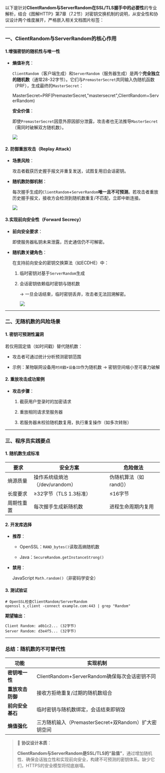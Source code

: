 以下是针对 ​**ClientRandom与ServerRandom在SSL/TLS握手中的必要性**​ 的专业解析，结合《图解HTTP》第7章（7.2节）对密钥交换机制的说明，从安全性和协议设计两个维度展开，严格嵌入相关文档图片标签：

---

### 一、**ClientRandom与ServerRandom的核心作用**​

#### 1. ​**增强密钥的随机性与唯一性**​

- ​**熵值补充**​：
    
    `ClientRandom`（客户端生成）和`ServerRandom`（服务器生成）是两个**完全独立的随机数**​（通常28-32字节）。它们与`PremasterSecret`共同输入伪随机函数（PRF），生成最终的`MasterSecret`：
    
    MasterSecret=PRF(PremasterSecret,"mastersecret",ClientRandom+ServerRandom)
    
    ​**安全价值**​：
    
    即使`PremasterSecret`因意外原因部分泄露，攻击者也无法推导`MasterSecret`（需同时破解双方随机数）。
    
    ![](https://hunyuan-plugin-private-1258344706.cos.ap-nanjing.myqcloud.com/pdf_youtu/img/hy-20250914141649_e0d1c67c63455c2562f71481d7fc7a06-22-3.png?q-sign-algorithm=sha1&q-ak=AKID372nLgqocp7HZjfQzNcyGOMTN3Xp6FEA&q-sign-time=1757900337%3B2073260337&q-key-time=1757900337%3B2073260337&q-header-list=host&q-url-param-list=&q-signature=d462c123317c7b132e1e9b881eaabdce137013fa)
    

#### 2. ​**防御重放攻击（Replay Attack）​**​

- ​**场景风险**​：
    
    攻击者截获历史握手报文并重复发送，试图复用旧会话密钥。
    
- ​**随机数防御机制**​：
    
    每次握手生成的`ClientRandom`+`ServerRandom`**唯一且不可预测**。若攻击者重放历史握手报文，接收方会检测到随机数重复/不匹配，立即中断连接。
    
    ![](https://hunyuan-plugin-private-1258344706.cos.ap-nanjing.myqcloud.com/pdf_youtu/img/hy-20250914141649_e0d1c67c63455c2562f71481d7fc7a06-53-0.png?q-sign-algorithm=sha1&q-ak=AKID372nLgqocp7HZjfQzNcyGOMTN3Xp6FEA&q-sign-time=1757900344%3B2073260344&q-key-time=1757900344%3B2073260344&q-header-list=host&q-url-param-list=&q-signature=d12a8c814c23377904ceb053798890fb2f361386)
    

#### 3. ​**实现前向安全性（Forward Secrecy）​**​

- ​**前向安全要求**​：
    
    即使服务器私钥未来泄露，历史通信仍不可解密。
    
- ​**随机数关键角色**​：
    
    在支持前向安全的密钥交换算法（如ECDHE）中：
    
    1. 临时密钥对基于`ServerRandom`生成
        
    2. 会话密钥依赖临时密钥与随机数
        
        → 一旦会话结束，临时密钥丢弃，攻击者无法回溯解密。
        
        ![](https://hunyuan-plugin-private-1258344706.cos.ap-nanjing.myqcloud.com/pdf_youtu/img/hy-20250914141649_e0d1c67c63455c2562f71481d7fc7a06-157-1.png?q-sign-algorithm=sha1&q-ak=AKID372nLgqocp7HZjfQzNcyGOMTN3Xp6FEA&q-sign-time=1757900350%3B2073260350&q-key-time=1757900350%3B2073260350&q-header-list=host&q-url-param-list=&q-signature=e109fc446d64520c3d89c56061326d5f1e4f6e8f)
        
    

---

### 二、**无随机数的风险场景**​

#### 1. ​**密钥可预测性漏洞**​

若仅用固定值（如时间戳）替代随机数：

- 攻击者可通过统计分析预测密钥范围
    
- 示例：某物联网设备用`时间戳+设备ID`作为随机数 → 密钥空间缩小至可暴力破解
    

#### 2. ​**重放攻击成功案例**​

- ​**攻击步骤**​：
    
    1. 截获用户登录时的加密请求
        
    2. 重放相同请求至服务器
        
    3. 若服务器未校验随机数复用，执行重复操作（如多次转账）
        
    

---

### 三、**程序员实践要点**​

#### 1. ​**随机数生成标准**​

|​**要求**​|安全方案|危险做法|
|---|---|---|
|熵源质量|操作系统级熵池（/dev/urandom）|伪随机算法（如rand()）|
|长度要求|≥32字节（TLS 1.3标准）|≤16字节|
|周期性重置|每次握手生成新随机数|进程生命周期内复用|

#### 2. ​**开发库选择**​

- ​**推荐**​：
    
    - OpenSSL：`RAND_bytes()`读取高熵随机数
        
    - Java：`SecureRandom.getInstanceStrong()`
        
    
- ​**禁用**​：
    
    JavaScript `Math.random()`（非密码学安全）
    

#### 3. ​**测试验证**​

```
# OpenSSL检查ClientRandom/ServerRandom
openssl s_client -connect example.com:443 | grep "Random"
```

​**期望输出**​：

```
Client Random: a0b1c2... (32字节)
Server Random: d3e4f5... (32字节)
```

---

### 总结：随机数的不可替代性

|​**功能**​|实现机制|
|---|---|
|​**密钥唯一性**​|ClientRandom+ServerRandom确保每次会话密钥不同|
|​**重放攻击防御**​|接收方拒绝重复/过期的随机数组合|
|​**前向安全基石**​|临时密钥与随机数绑定，会话结束即销毁|
|​**熵值强化**​|三方随机输入（PremasterSecret+双Random）扩大密钥空间|

> 💎 ​**协议设计本质**​：
> 
> ​**ClientRandom与ServerRandom是SSL/TLS的“盐值”​**，通过增加随机性、确保会话独立性和实现前向安全，构建不可预测的密钥体系。缺少它们，HTTPS的安全模型将彻底崩塌。